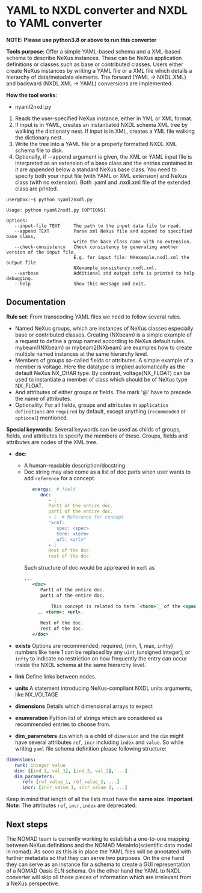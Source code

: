 # YAML to NXDL converter and NXDL to YAML converter

**NOTE: Please use python3.8 or above to run this converter**

**Tools purpose**: Offer a simple YAML-based schema and a XML-based schema to describe NeXus instances. These can be NeXus application definitions or classes
such as base or contributed classes. Users either create NeXus instances by writing a YAML file or a XML file which details a hierarchy of data/metadata elements.
The forward (YAML -> NXDL.XML) and backward (NXDL.XML -> YAML) conversions are implemented.

**How the tool works**:
- nyaml2nxdl.py
1. Reads the user-specified NeXus instance, either in YML or XML format.
2. If input is in YAML, creates an instantiated NXDL schema XML tree by walking the dictionary nest.
   If input is in XML, creates a YML file walking the dictionary nest.
3. Write the tree into a YAML file or a properly formatted NXDL XML schema file to disk.
4. Optionally, if --append argument is given,
   the XML or YAML input file is interpreted as an extension of a base class and the entries contained in it
   are appended below a standard NeXus base class.
   You need to specify both your input file (with YAML or XML extension) and NeXus class (with no extension).
   Both .yaml and .nxdl.xml file of the extended class are printed.

```console
user@box:~$ python nyaml2nxdl.py

Usage: python nyaml2nxdl.py [OPTIONS]

Options:
   --input-file TEXT     The path to the input data file to read.
   --append TEXT         Parse xml NeXus file and append to specified base class,
                         write the base class name with no extension.
   --check-consistency   Check consistency by generating another version of the input file.
                         E.g. for input file: NXexample.nxdl.xml the output file
                         NXexample_consistency.nxdl.xml.
   --verbose             Additional std output info is printed to help debugging.
   --help                Show this message and exit.

```

## Documentation

**Rule set**: From transcoding YAML files we need to follow several rules.
* Named NeXus groups, which are instances of NeXus classes especially base or contributed classes. Creating (NXbeam) is a simple example of a request to define a group named according to NeXus default rules. mybeam1(NXbeam) or mybeam2(NXbeam) are examples how to create multiple named instances at the same hierarchy level.
* Members of groups so-called fields or attributes. A simple example of a member is voltage. Here the datatype is implied automatically as the default NeXus NX_CHAR type.  By contrast, voltage(NX_FLOAT) can be used to instantiate a member of class which should be of NeXus type NX_FLOAT.
* And attributes of either groups or fields. The mark '\@' have to precede the name of attributes.
* Optionality: For all fields, groups and attributes in `application definitions` are `required` by default, except anything (`recommended` or `optional`) mentioned.

**Special keywords**: Several keywords can be used as childs of groups, fields, and attributes to specify the members of these. Groups, fields and attributes are nodes of the XML tree.
* **doc**: 
   - A human-readable description/docstring
   - Doc string may also come as a list of doc parts when user wants to add `reference` for a concept.
      ```yaml
         energy:  # field
            doc:
               - | 
               Part1 of the entire doc.
               part1 of the entire doc.
               - |  # Reference for concept
               "xref:   
                  spec: <spec>
                  term: <term>
                  url: <url>"
               - | 
               Rest of the doc
               rest of the doc           
      ```
      Such structure of doc would be appreared in `nxdl` as
      ```xml
      ...
         <doc>
            Part1 of the entire doc.
            part1 of the entire doc.

                This concept is related to term `<term>`_ of the <spec> standard.
           .. <term>: <url>. 
           
            Rest of the doc.
            rest of the doc.
         </doc>
      ```



* **exists** Options are recommended, required, [min, 1, max, `infty`] numbers like here 1 can be replaced by any `uint` (unsigned integer), or `infty` to indicate no restriction on how frequently the entry can occur inside the NXDL schema at the same hierarchy level.
* **link** Define links between nodes.
* **units** A statement introducing NeXus-compliant NXDL units arguments, like NX_VOLTAGE
* **dimensions** Details which dimensional arrays to expect
* **enumeration** Python list of strings which are considered as recommended entries to choose from.
* **dim_parameters** `dim` which is a child of `dimension` and the `dim` might have several attributes `ref`,
`incr` including `index` and `value`. So while writing `yaml` file schema definition please following structure:
```yaml
dimensions:
   rank: integer value
   dim: [[ind_1, val_1], [ind_2, val_2], ...]
   dim_parameters:
      ref: [ref_value_1, ref_value_2, ...]
      incr: [incr_value_1, incr_value_2, ...]
```
Keep in mind that length of all the lists must have the **same size**.
**Important Note**: The attributes `ref`, `incr`, `index` are deprecated. 

## Next steps

The NOMAD team is currently working to establish a one-to-one mapping between NeXus definitions and the NOMAD MetaInfo(scientific data model in nomad). As soon as this is in place the YAML files will be annotated with further metadata so that they can serve two purposes. On the one hand they can serve as an instance for a schema to create a GUI representation of a NOMAD Oasis ELN schema. On the other hand the YAML to NXDL converter will skip all those pieces of information which are irrelevant from a NeXus perspective.
